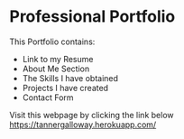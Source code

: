 # Professional Portfolio

This Portfolio contains:
* Link to my Resume
* About Me Section
* The Skills I have obtained
* Projects I have created
* Contact Form 

Visit this webpage by clicking the link below <br />
https://tannergalloway.herokuapp.com/
